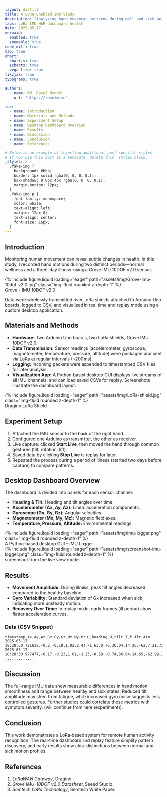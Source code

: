 ```yaml
---
layout: distill
title: A LoRa‑Enabled IMU Study
description: "Analyzing hand movement patterns during well and sick periods."
tags: LoRa IMU HAR dashboard health
date: 2025-05-17
mermaid:
  enabled: true
  zoomable: true
code_diff: true
map: true
chart:
  chartjs: true
  echarts: true
  vega_lite: true
tikzjax: true
typograms: true

authors:
  - name: Md. Rasel Mandol
    url: "https://raselm.me"

toc:
  - name: Introduction
  - name: Materials and Methods
  - name: Experiment Setup
  - name: Desktop Dashboard Overview
  - name: Results
  - name: Discussion
  - name: Conclusion
  - name: References

# Below is an example of injecting additional post-specific styles.
# If you use this post as a template, delete this _styles block.
_styles: >
  .fake-img {
    background: #bbb;
    border: 1px solid rgba(0, 0, 0, 0.1);
    box-shadow: 0 0px 4px rgba(0, 0, 0, 0.1);
    margin-bottom: 12px;
  }
  .fake-img p {
    font-family: monospace;
    color: white;
    text-align: left;
    margin: 12px 0;
    text-align: center;
    font-size: 16px;
  }
---
```


## Introduction

Monitoring human movement can reveal subtle changes in health. In this study, I recorded hand motions during two distinct periods—normal wellness and a three-day illness-using a Grove IMU 10DOF v2.0 sensor.

<div class="row mt-3">
    <div class="col-sm mt-3 mt-md-0">
        {% include figure.liquid loading="eager" path="assets/img/Grove-imu-10dof-v2.0.jpg" class="img-fluid rounded z-depth-1" %}
    </div>
</div>
<div class="caption">
Grove - IMU 10DOF v2.0
</div>

Data were wirelessly transmitted over LoRa shields attached to Arduino Uno boards, logged to CSV, and visualized in real time and replay mode using a custom desktop application.

## Materials and Methods

- **Hardware:** Two Arduino Uno boards, two LoRa shields, Grove IMU 10DOF v2.0.
- **Data Transmission:** Sensor readings (accelerometer, gyroscope, magnetometer, temperature, pressure, altitude) were packaged and sent via LoRa at regular intervals (~200 ms).
- **Logging:** Incoming packets were appended to timestamped CSV files for later analysis.
- **Visualization App:** A Python‑based desktop GUI displays live streams of all IMU channels, and can load saved CSVs for replay. Screenshots illustrate the dashboard layout.

<div class="row mt-3">
    <div class="col-sm mt-3 mt-md-0">
        {% include figure.liquid loading="eager" path="assets/img/LoRa-shield.jpg" class="img-fluid rounded z-depth-1" %}
    </div>
</div>
<div class="caption">
Dragino LoRa Shield
</div>

## Experiment Setup

1. Attached the IMU sensor to the back of the right hand.
2. Configured one Arduino as transmitter, the other as receiver.
3. Live capture: clicked **Start Live**, then moved the hand through common gestures (tilt, rotation, lift).
4. Saved data by clicking **Stop Live** to replay for later.
5. Repeated the process during a period of illness (started two days before capture) to compare patterns.


## Desktop Dashboard Overview

The dashboard is divided into panels for each sensor channel:

- **Heading & Tilt:** Heading and tilt angles over time.
- **Accelerometer (Ax, Ay, Az):** Linear acceleration components.
- **Gyroscope (Gx, Gy, Gz):** Angular velocities.
- **Magnetometer (Mx, My, Mz):** Magnetic field axes.
- **Temperature, Pressure, Altitude:** Environmental readings.

<div class="row mt-3">
    <div class="col-sm mt-3 mt-md-0">
        {% include figure.liquid loading="eager" path="assets/img/imu-logger.png" class="img-fluid rounded z-depth-1" %}
    </div>
</div>
<div class="caption">
A Python‑based desktop GUI - IMU Logger
</div>

<div class="row mt-3">
    <div class="col-sm mt-3 mt-md-0">
        {% include figure.liquid loading="eager" path="assets/img/screenshot-imu-logger.png" class="img-fluid rounded z-depth-1" %}
    </div>
</div>
<div class="caption">
screenshot from the live view mode.
</div>

## Results

- **Movement Amplitude:** During illness, peak tilt angles decreased compared to the healthy baseline.
- **Gyro Variability:** Standard deviation of Gx increased when sick, indicating more unsteady motion.
- **Recovery Over Time:** In replay mode, early frames (ill period) show flatter acceleration curves.

### Data (CSV Snippet) 

```csv
timestamp,Ax,Ay,Az,Gx,Gy,Gz,Mx,My,Mz,H_heading,H_tilt,T,P,Alt,Atm
2025-05-17 18:28:30.721638,-0.2,-0.18,1.02,2.43,-1.63,0.76,36.04,14.36,-62.7,21.72,4.0,27.58,87605.0,1210.35,0.8646
2025-05-17 18:28:30.977477,-0.17,-0.23,1.01,-1.23,-0.59,-0.74,36.04,14.65,-62.99,22.12,357.01,27.58,87604.0,1210.44,0.8646
.............
```

## Discussion

The full‑range IMU data show measurable differences in hand motion smoothness and range between healthy and sick states. Reduced tilt amplitude may stem from fatigue, while increased gyro noise suggests less controlled gestures. Further studies could correlate these metrics with symptom severity. (will continue from here (experiment)).

## Conclusion

This work demonstrates a LoRa‑based system for remote human activity recognition. The real‑time dashboard and replay feature simplify pattern discovery, and early results show clear distinctions between normal and sick motion profiles.

## References

1. *LoRaWAN Gateway*, Dragino.
2. *Grove IMU-10DOF v2.0 Datasheet*, Seeed Studio.  
3. *Semtech LoRa Technology*, Semtech White Paper.

